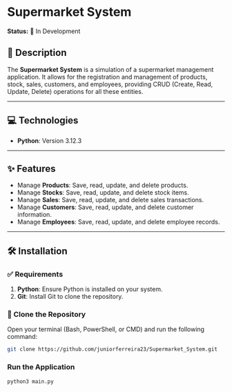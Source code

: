 # Supermarket System
**Status:** 🚧 In Development  

## 📖 Description
The **Supermarket System** is a simulation of a supermarket management application. It allows for the registration and management of products, stock, sales, customers, and employees, providing CRUD (Create, Read, Update, Delete) operations for all these entities.

---

## 💻 Technologies
- **Python**: Version 3.12.3  

---

## ✨ Features
- Manage **Products**: Save, read, update, and delete products.
- Manage **Stocks**: Save, read, update, and delete stock items.
- Manage **Sales**: Save, read, update, and delete sales transactions.
- Manage **Customers**: Save, read, update, and delete customer information.
- Manage **Employees**: Save, read, update, and delete employee records.

---

## 🛠 Installation

### ✅ Requirements
1. **Python**: Ensure Python is installed on your system.
2. **Git**: Install Git to clone the repository.

### 🔄 Clone the Repository
Open your terminal (Bash, PowerShell, or CMD) and run the following command:  
```bash
git clone https://github.com/juniorferreira23/Supermarket_System.git
```

### Run the Application
```bash
python3 main.py
```
